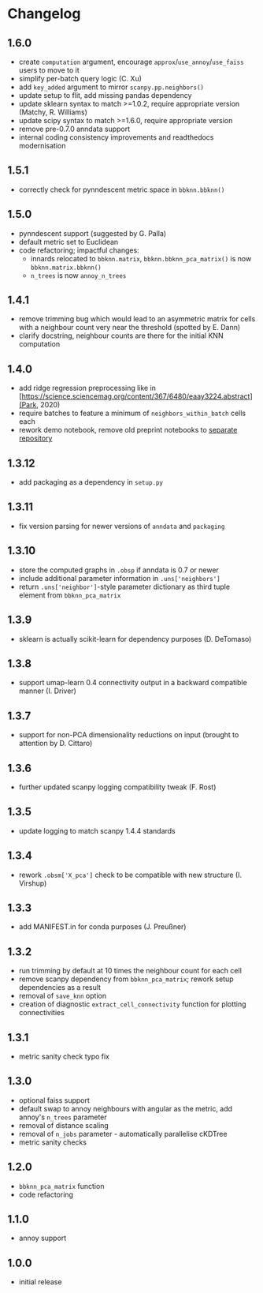 # Changelog

## 1.6.0
- create `computation` argument, encourage `approx`/`use_annoy`/`use_faiss` users to move to it
- simplify per-batch query logic (C. Xu)
- add `key_added` argument to mirror `scanpy.pp.neighbors()`
- update setup to flit, add missing pandas dependency
- update sklearn syntax to match >=1.0.2, require appropriate version (Matchy, R. Williams)
- update scipy syntax to match >=1.6.0, require appropriate version
- remove pre-0.7.0 anndata support
- internal coding consistency improvements and readthedocs modernisation

## 1.5.1
- correctly check for pynndescent metric space in `bbknn.bbknn()`

## 1.5.0
- pynndescent support (suggested by G. Palla)
- default metric set to Euclidean
- code refactoring; impactful changes:
  - innards relocated to `bbknn.matrix`, `bbknn.bbknn_pca_matrix()` is now `bbknn.matrix.bbknn()`
  - `n_trees` is now `annoy_n_trees`

## 1.4.1
- remove trimming bug which would lead to an asymmetric matrix for cells with a neighbour count very near the threshold (spotted by E. Dann)
- clarify docstring, neighbour counts are there for the initial KNN computation

## 1.4.0
- add ridge regression preprocessing like in [https://science.sciencemag.org/content/367/6480/eaay3224.abstract](Park, 2020)
- require batches to feature a minimum of `neighbors_within_batch` cells each
- rework demo notebook, remove old preprint notebooks to [separate repository](https://github.com/Teichlab/bbknn_preprint)

## 1.3.12
- add packaging as a dependency in `setup.py`

## 1.3.11
- fix version parsing for newer versions of `anndata` and `packaging`

## 1.3.10
- store the computed graphs in `.obsp` if anndata is 0.7 or newer
- include additional parameter information in `.uns['neighbors']`
- return `.uns['neighbor']`-style parameter dictionary as third tuple element from `bbknn_pca_matrix`

## 1.3.9
- sklearn is actually scikit-learn for dependency purposes (D. DeTomaso)

## 1.3.8
- support umap-learn 0.4 connectivity output in a backward compatible manner (I. Driver)

## 1.3.7
- support for non-PCA dimensionality reductions on input (brought to attention by D. Cittaro)

## 1.3.6
- further updated scanpy logging compatibility tweak (F. Rost)

## 1.3.5
- update logging to match scanpy 1.4.4 standards

## 1.3.4
- rework `.obsm['X_pca']` check to be compatible with new structure (I. Virshup)

## 1.3.3
- add MANIFEST.in for conda purposes (J. Preußner)

## 1.3.2
- run trimming by default at 10 times the neighbour count for each cell
- remove scanpy dependency from `bbknn_pca_matrix`; rework setup dependencies as a result
- removal of `save_knn` option
- creation of diagnostic `extract_cell_connectivity` function for plotting connectivities

## 1.3.1
- metric sanity check typo fix

## 1.3.0
- optional faiss support
- default swap to annoy neighbours with angular as the metric, add annoy's `n_trees` parameter
- removal of distance scaling
- removal of `n_jobs` parameter - automatically parallelise cKDTree
- metric sanity checks

## 1.2.0
- `bbknn_pca_matrix` function
- code refactoring

## 1.1.0
- annoy support

## 1.0.0
- initial release